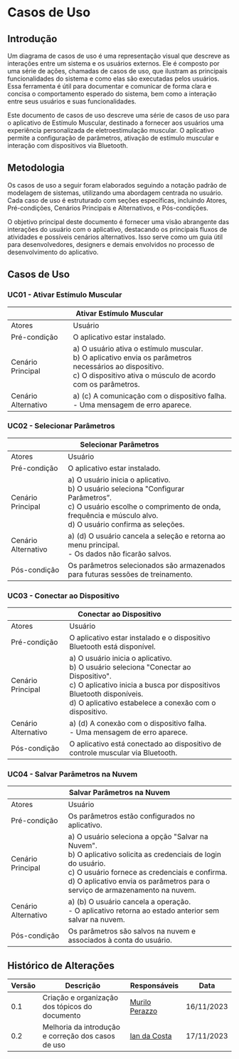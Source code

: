 # Casos de Uso

## Introdução
Um diagrama de casos de uso é uma representação visual que descreve as interações entre um sistema e os usuários externos. Ele é composto por uma série de ações, chamadas de casos de uso, que ilustram as principais funcionalidades do sistema e como elas são executadas pelos usuários. Essa ferramenta é útil para documentar e comunicar de forma clara e concisa o comportamento esperado do sistema, bem como a interação entre seus usuários e suas funcionalidades.

Este documento de casos de uso descreve uma série de casos de uso para o aplicativo de Estímulo Muscular, destinado a fornecer aos usuários uma experiência personalizada de eletroestimulação muscular. O aplicativo permite a configuração de parâmetros, ativação de estímulo muscular e interação com dispositivos via Bluetooth.

## Metodologia
Os casos de uso a seguir foram elaborados seguindo a notação padrão de modelagem de sistemas, utilizando uma abordagem centrada no usuário. Cada caso de uso é estruturado com seções específicas, incluindo Atores, Pré-condições, Cenários Principais e Alternativos, e Pós-condições.

O objetivo principal deste documento é fornecer uma visão abrangente das interações do usuário com o aplicativo, destacando os principais fluxos de atividades e possíveis cenários alternativos. Isso serve como um guia útil para desenvolvedores, designers e demais envolvidos no processo de desenvolvimento do aplicativo.

## Casos de Uso

### UC01 - Ativar Estímulo Muscular
<table>
  <thead>
    <tr>
      <th colspan="2" style="text-align:center;">Ativar Estímulo Muscular</th>
    </tr>
  </thead>
  <tbody>
    <tr>
      <td>Atores</td>
      <td>Usuário</td>
    </tr>
    <tr>
      <td>Pré-condição</td>
      <td>O aplicativo estar instalado.</td>
    </tr>
    <tr>
      <td>Cenário Principal</td>
     <td>a) O usuário ativa o estímulo muscular.<br/>
      b) O aplicativo envia os parâmetros necessários ao dispositivo.<br/>
      c) O dispositivo ativa o músculo de acordo com os parâmetros.
      </td>
    </tr>
    <tr>
      <td>Cenário Alternativo</td>
      <td>a) (c) A comunicação com o dispositivo falha.<br/>
          - Uma mensagem de erro aparece.
      </td>
    </tr>
  </tbody>
</table>

### UC02 - Selecionar Parâmetros
<table>
  <thead>
    <tr>
      <th colspan="2" style="text-align:center;">Selecionar Parâmetros</th>
    </tr>
  </thead>
  <tbody>
    <tr>
      <td>Atores</td>
      <td>Usuário</td>
    </tr>
    <tr>
      <td>Pré-condição</td>
      <td>O aplicativo estar instalado.</td>
    </tr>
    <tr>
      <td>Cenário Principal</td>
      <td>a) O usuário inicia o aplicativo.<br/>
          b) O usuário seleciona "Configurar Parâmetros”.<br/>
          c) O usuário escolhe o comprimento de onda, frequência e músculo alvo.<br/>
          d) O usuário confirma as seleções.
      </td>
    </tr>
    <tr>
      <td>Cenário Alternativo</td>
      <td>a) (d) O usuário cancela a seleção e retorna ao menu principal.<br/>
          - Os dados não ficarão salvos.
      </td>
    </tr>
    <tr>
      <td>Pós-condição</td>
      <td>Os parâmetros selecionados são armazenados para futuras sessões de treinamento.</td>
    </tr>
  </tbody>
</table>

### UC03 - Conectar ao Dispositivo
<table>
  <thead>
    <tr>
      <th colspan="2" style="text-align:center;">Conectar ao Dispositivo</th>
    </tr>
  </thead>
  <tbody>
    <tr>
      <td>Atores</td>
      <td>Usuário</td>
    </tr>
    <tr>
      <td>Pré-condição</td>
      <td>O aplicativo estar instalado e o dispositivo Bluetooth está disponível.</td>
    </tr>
    <tr>
      <td>Cenário Principal</td>
      <td>a) O usuário inicia o aplicativo.<br/>
          b) O usuário seleciona "Conectar ao Dispositivo".<br/>
          c) O aplicativo inicia a busca por dispositivos Bluetooth disponíveis.<br/>
          d) O aplicativo estabelece a conexão com o dispositivo.
      </td>
    </tr>
    <tr>
      <td>Cenário Alternativo</td>
      <td>a) (d) A conexão com o dispositivo falha.<br/>
          - Uma mensagem de erro aparece.
      </td>
    </tr>
    <tr>
      <td>Pós-condição</td>
      <td>O aplicativo está conectado ao dispositivo de controle muscular via Bluetooth.</td>
    </tr>
  </tbody>
</table>

### UC04 - Salvar Parâmetros na Nuvem
<table>
  <thead>
    <tr>
      <th colspan="2" style="text-align:center;">Salvar Parâmetros na Nuvem</th>
    </tr>
  </thead>
  <tbody>
    <tr>
      <td>Atores</td>
      <td>Usuário</td>
    </tr>
    <tr>
      <td>Pré-condição</td>
      <td>Os parâmetros estão configurados no aplicativo.</td>
    </tr>
    <tr>
      <td>Cenário Principal</td>
      <td>a) O usuário seleciona a opção "Salvar na Nuvem".<br/>
          b) O aplicativo solicita as credenciais de login do usuário.<br/>
          c) O usuário fornece as credenciais e confirma.<br/>
          d) O aplicativo envia os parâmetros para o serviço de armazenamento na nuvem.<br/>
      </td>
    </tr>
    <tr>
      <td>Cenário Alternativo</td>
      <td>a) (b) O usuário cancela a operação.<br/>
          - O aplicativo retorna ao estado anterior sem salvar na nuvem.
      </td>
    </tr>
    <tr>
      <td>Pós-condição</td>
      <td>Os parâmetros são salvos na nuvem e associados à conta do usuário.</td>
    </tr>
  </tbody>
</table>

## Histórico de Alterações

| Versão | Descrição                                        | Responsáveis                                   |  Data       |
| ------ | ------------------------------------------------ | ---------------------------------------------- |  ---------- |
| 0.1    | Criação e organização dos tópicos do documento   | [Murilo Perazzo](https://github.com/murilopbs) | 16/11/2023 |
| 0.2    | Melhoria da introdução e correção dos casos de uso | [Ian da Costa](https://github.com/ian-dcg) | 17/11/2023 |
